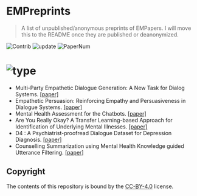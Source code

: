# EMPreprints

> A list of unpublished/anonymous preprints of EMPapers. I will move this to the README once they are published or deanonymized.

<img src="https://img.shields.io/badge/Contributions-Welcome-278ea5" alt="Contrib"/> <img src="https://img.shields.io/badge/Last%20Update-2021--11--20-success" alt="update"/> <img src="https://img.shields.io/badge/Number%20of%20Papers-6-2D333B" alt="PaperNum"/>

# <img src="https://img.shields.io/badge/Venue-ACL ARR 21.11-informational" alt="type"/>

- Multi-Party Empathetic Dialogue Generation: A New Task for Dialog Systems. [[paper]](https://openreview.net/forum?id=pheR28vOKmF)
- Empathetic Persuasion: Reinforcing Empathy and Persuasiveness in Dialogue Systems. [[paper]](https://openreview.net/forum?id=oDo65FJacdy)
- Mental Health Assessment for the Chatbots. [[paper]](https://openreview.net/forum?id=1BTmXDgdEVp)
- Are You Really Okay? A Transfer Learning-based Approach for Identification of Underlying Mental Illnesses. [[paper]](https://openreview.net/forum?id=-lMM2Yb9mzT)
- D4 : A Psychiatrist-proofread Dialogue Dataset for Depression Diagnosis. [[paper]](https://openreview.net/forum?id=QGZMStjUHVt)
- Counselling Summarization using Mental Health Knowledge guided Utterance Filtering. [[paper]](https://openreview.net/forum?id=HG_3q4oywyc)

## Copyright

The contents of this repository is bound by the [CC-BY-4.0](https://creativecommons.org/licenses/by/4.0/) license.

